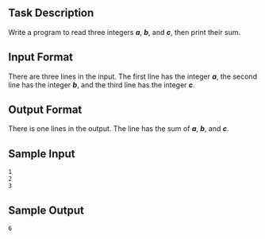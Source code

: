 ## Task Description ##

Write a program to read three integers ___a___, ___b___, and ___c___, then print their sum.

## Input Format ##

There are three lines in the input. The first line has the integer ___a___, the second line has the integer ___b___, and the third line has the integer ___c___.

## Output Format ##

There is one lines in the output. The line has the sum of ___a___, ___b___, and ___c___.

## Sample Input ##
```
1
2
3
```

## Sample Output ##
```
6
```